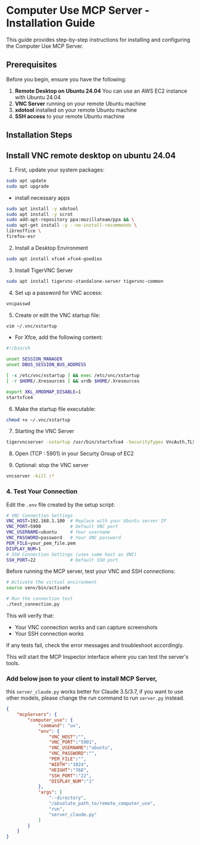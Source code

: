 # Computer Use MCP Server - Installation Guide

This guide provides step-by-step instructions for installing and configuring the Computer Use MCP Server.

## Prerequisites

Before you begin, ensure you have the following:  
1. **Remote Desktop on Ubuntu 24.04** You can use an AWS EC2 instance with Ubuntu 24.04
2. **VNC Server** running on your remote Ubuntu machine
3. **xdotool** installed on your remote Ubuntu machine
4. **SSH access** to your remote Ubuntu machine

## Installation Steps

## Install VNC remote desktop on ubuntu 24.04
1. First, update your system packages:
```bash
sudo apt update
sudo apt upgrade
```
- install necessary apps
```bash
sudo apt install -y xdotool
sudo apt install -y scrot
sudo add-apt-repository ppa:mozillateam/ppa && \
sudo apt-get install -y --no-install-recommends \
libreoffice \
firefox-esr 
```

2. Install a Desktop Environment
```bash
sudo apt install xfce4 xfce4-goodies
```

3. Install TigerVNC Server
```bash
sudo apt install tigervnc-standalone-server tigervnc-common
```

4. Set up a password for VNC access:
```bash
vncpasswd
```

5. Create or edit the VNC startup file:
```bash
vim ~/.vnc/xstartup
```
- For Xfce, add the following content:
```bash
#!/bin/sh

unset SESSION_MANAGER
unset DBUS_SESSION_BUS_ADDRESS

[ -x /etc/vnc/xstartup ] && exec /etc/vnc/xstartup
[ -r $HOME/.Xresources ] && xrdb $HOME/.Xresources

export XKL_XMODMAP_DISABLE=1
startxfce4
```

6. Make the startup file executable:
```bash
chmod +x ~/.vnc/xstartup
```

7. Starting the VNC Server
```bash
tigervncserver -xstartup /usr/bin/startxfce4 -SecurityTypes VncAuth,TLSVnc -geometry 1024x768 -localhost no :1
```

8. Open (TCP : 5901) in your Securty Group of EC2 

9. Optional: stop the VNC server
```bash
vncserver -kill :*
```

### 4. Test Your Connection
Edit the `.env` file created by the setup script:

```bash
# VNC Connection Settings
VNC_HOST=192.168.1.100  # Replace with your Ubuntu server IP
VNC_PORT=5900           # Default VNC port
VNC_USERNAME=ubuntu     # Your username
VNC_PASSWORD=password   # Your VNC password
PEM_FILE=your_pem_file.pem
DISPLAY_NUM=1
# SSH Connection Settings (uses same host as VNC)
SSH_PORT=22             # Default SSH port
```
Before running the MCP server, test your VNC and SSH connections:

```bash
# Activate the virtual environment
source venv/bin/activate

# Run the connection test
./test_connection.py
```

This will verify that:
- Your VNC connection works and can capture screenshots
- Your SSH connection works

If any tests fail, check the error messages and troubleshoot accordingly.


This will start the MCP Inspector interface where you can test the server's tools.


###  Add below json to your client to install MCP Server,
this `server_claude.py` works better for Claude 3.5/3.7, if you want to use other models, please change the run command to run `server.py` instead.
```json
{
    "mcpServers": {
        "computer_use": {
            "command": "uv",
            "env": {
                "VNC_HOST":"",
                "VNC_PORT":"5901",
                "VNC_USERNAME":"ubuntu",
                "VNC_PASSWORD":"",
                "PEM_FILE":"",
                "WIDTH":"1024",
                "HEIGHT":"768",
                "SSH_PORT":"22",
                "DISPLAY_NUM":"1"
            },
            "args": [
                "--directory",
                "/absolute_path_to/remote_computer_use",
                "run",
                "server_claude.py"
            ]
        }
    }
}
```